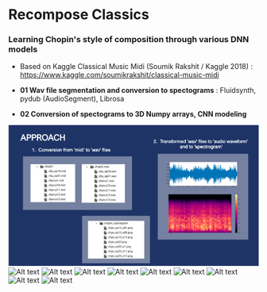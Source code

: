 # Recompose Classics

### Learning Chopin's style of composition through various DNN models

- Based on Kaggle Classical Music Midi (Soumik Rakshit / Kaggle 2018) : https://www.kaggle.com/soumikrakshit/classical-music-midi

- **01 Wav file segmentation and conversion to spectograms** : Fluidsynth, pydub (AudioSegment), Librosa
- **02 Conversion of spectograms to 3D Numpy arrays, CNN modeling**


![Alt text](https://github.com/doguma/RecomposeChopin/blob/main/cnn_screenshots/slide1.png?raw=true)
![Alt text](https://github.com/doguma/RecomposeChopin/tree/main/cnn_screenshots/slide2.png?raw=true)
![Alt text](https://github.com/doguma/RecomposeChopin/tree/main/cnn_screenshots/slide3.png?raw=true)
![Alt text](https://github.com/doguma/RecomposeChopin/tree/main/cnn_screenshots/slide4.png?raw=true)
![Alt text](https://github.com/doguma/RecomposeChopin/tree/main/cnn_screenshots/slide5.png?raw=true)
![Alt text](https://github.com/doguma/RecomposeChopin/tree/main/cnn_screenshots/slide6.png?raw=true)
![Alt text](https://github.com/doguma/RecomposeChopin/tree/main/cnn_screenshots/slide7.png?raw=true)
![Alt text](https://github.com/doguma/RecomposeChopin/tree/main/cnn_screenshots/slide8.png?raw=true)
![Alt text](https://github.com/doguma/RecomposeChopin/tree/main/cnn_screenshots/slide9.png?raw=true)
![Alt text](https://github.com/doguma/RecomposeChopin/tree/main/cnn_screenshots/slide10.png?raw=true)


